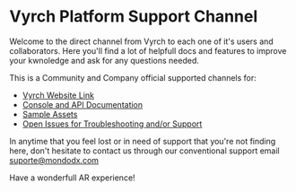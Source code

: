 # Vyrch Platform Support Channel

Welcome to the direct channel from Vyrch to each one of it's users and collaborators.
Here you'll find a lot of helpfull docs and features to improve your kwnoledge and ask for any questions needed.

This is a Community and Company official supported channels for:

<ul>
<li><a href="https://www.vyrch.com/">Vyrch Website Link</a></li>
<li><a href="https://github.com/danilo-mondodx/vyrch-platform/wiki">Console and API Documentation</a></li>
<!-- <li><a href="">Youtube Tutorials</a></li> -->
<li><a href="https://github.com/danilo-mondodx/vyrch-platform/archive/refs/heads/main.zip">Sample Assets</a></li>
<li><a href="https://github.com/danilo-mondodx/vyrch-platform/issues">Open Issues for Troubleshooting and/or Support</a></li>
</ul>

In anytime that you feel lost or in need of support that you're not finding here, don't hesitate to contact us through our conventional support email <a href="mailto:">suporte@mondodx.com</a>

Have a wonderfull AR experience!
